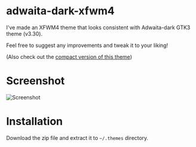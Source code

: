 # adwaita-dark-xfwm4

I've made an XFWM4 theme that looks consistent with Adwaita-dark GTK3 theme (v3.30). 

Feel free to suggest any improvements and tweak it to your liking!

(Also check out the [compact version of this theme](https://gitlab.com/amitkul2/adwaita-dark-compact-xfwm4/))


# Screenshot

![Screenshot](screenshot.png)

# Installation

Download the zip file and extract it to `~/.themes` directory.

